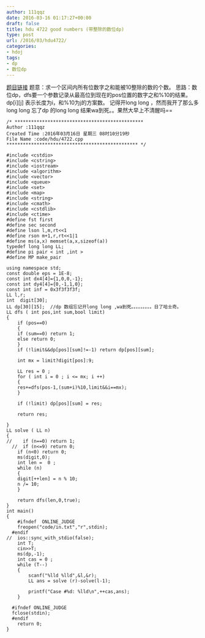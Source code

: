```yaml
---
author: 111qqz
date: 2016-03-16 01:17:27+00:00
draft: false
title: hdu 4722 good numbers (带整除的数位dp)
type: post
url: /2016/03/hdu4722/
categories:
- hdoj
tags:
- dp
- 数位dp
---
```


[题目链接](http://acm.hdu.edu.cn/showproblem.php?pid=4722)
题意：求一个区间内所有位数字之和能被10整除的数的个数。
思路：数位dp，dfs要一个参数记录从最高位到现在的pos位置的数字之和%10的结果。
     dp[i][j] 表示长度为i，和%10为j的方案数。
     记得开long long ，然而我开了那么多long long 忘了dp 的long long 结果wa到死。。果然大早上不清醒吗==
 

    
    /* ***********************************************
    Author :111qqz
    Created Time :2016年03月16日 星期三 08时10分19秒
    File Name :code/hdu/4722.cpp
    ************************************************ */
    
    #include <cstdio>
    #include <cstring>
    #include <iostream>
    #include <algorithm>
    #include <vector>
    #include <queue>
    #include <set>
    #include <map>
    #include <string>
    #include <cmath>
    #include <cstdlib>
    #include <ctime>
    #define fst first
    #define sec second
    #define lson l,m,rt<<1
    #define rson m+1,r,rt<<1|1
    #define ms(a,x) memset(a,x,sizeof(a))
    typedef long long LL;
    #define pi pair < int ,int >
    #define MP make_pair
    
    using namespace std;
    const double eps = 1E-8;
    const int dx4[4]={1,0,0,-1};
    const int dy4[4]={0,-1,1,0};
    const int inf = 0x3f3f3f3f;
    LL l,r;
    int  digit[30];
    LL dp[30][15];  //dp 数组忘记开long long ,wa到死。。。。。。。。。日了哈士奇。
    LL dfs ( int pos,int sum,bool limit)
    {
        if (pos==0)
        {
    	if (sum==0) return 1;
    	else return 0;
        }
        if (!limit&&dp[pos][sum]!=-1) return dp[pos][sum];
    
        int mx = limit?digit[pos]:9;
    
        LL res = 0 ;
        for ( int i = 0 ; i <= mx; i ++)
        {
    	res+=dfs(pos-1,(sum+i)%10,limit&&i==mx);
        }
    
        if (!limit) dp[pos][sum] = res;
        
        return res;
    
    }
    LL solve ( LL n)
    {
    //    if (n==0) return 1;
      //  if (n<=9) return 0;
        if (n<0) return 0;
        ms(digit,0);
        int len =  0 ;
        while (n)
        {
    	digit[++len] = n % 10;
    	n /= 10;
        }
        
        return dfs(len,0,true);
    }
    int main()
    {
    	#ifndef  ONLINE_JUDGE 
    	freopen("code/in.txt","r",stdin);
      #endif
    //	ios::sync_with_stdio(false);
    	int T;
    	cin>>T;
    	ms(dp,-1);
    	int cas = 0 ; 
    	while (T--)
    	{
    	    scanf("%lld %lld",&l,&r);
    	    LL ans = solve (r)-solve(l-1);
    
    	    printf("Case #%d: %lld\n",++cas,ans);
    	}
    
      #ifndef ONLINE_JUDGE  
      fclose(stdin);
      #endif
        return 0;
    }
    





